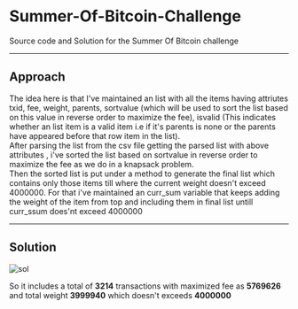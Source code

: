 # Summer-Of-Bitcoin-Challenge

Source code and Solution for the Summer Of Bitcoin challenge

----

## Approach
The idea here is that I've maintained an list with all the items having attriutes txid, fee, weight, parents, sortvalue (which will be used to sort the list based on this value in reverse order to maximize the fee), isvalid (This indicates whether an list item is a valid item i.e if it's parents is none or the parents have appeared before that row item in the list).
<br />
After parsing the list from the csv file getting the parsed list with above attributes , i've sorted the list based on sortvalue in reverse order to maximize the fee as we do in a knapsack problem.
<br />
Then the sorted list is put under a method to generate the final list which contains only those items till where the current weight doesn't exceed 4000000.
 For that i've maintained an curr_sum variable that keeps adding the weight of the item from top and including them in final list untill curr_ssum does'nt exceed 4000000
 <br />
 
 ----
 
 ## Solution
  ![sol](https://user-images.githubusercontent.com/66346161/122337641-3b136600-cf5c-11eb-975b-6156373a4e90.png)
  
  So it includes a total of <b>3214</b> transactions with maximized fee as <b>5769626</b> and total weight <b>3999940</b> which doesn't exceeds <b>4000000</b>
